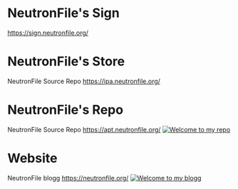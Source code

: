 # NeutronFile's Sign
https://sign.neutronfile.org/
# NeutronFile's Store
NeutronFile Source Repo https://ipa.neutronfile.org/
# NeutronFile's Repo
NeutronFile Source Repo https://apt.neutronfile.org/
<a href="https://apt.neutronfile.org/" target="_blank">
	<img src="https://i.imgur.com/RR30AwK.png" alt="Welcome to my repo" style="height: auto !important;width: auto !important;" >
</a>
# Website 
NeutronFile blogg
https://neutronfile.org/
<a href="https://neutronfile.org/" target="_blank">
	<img src="https://i.imgur.com/8KJxkkW.jpg" alt="Welcome to my blogg" style="height: auto !important;width: auto !important;" >
</a>
